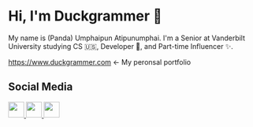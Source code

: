 # Hi, I'm Duckgrammer 👋
My name is (Panda) Umphaipun Atipunumphai. I'm a Senior at Vanderbilt University studying CS 🇺🇸, Developer 👾, and Part-time Influencer ✨.

https://www.duckgrammer.com <- My peronsal portfolio

## Social Media
<a href="https://www.facebook.com/Duckgrammer/" target="_blank">
  <img src="https://img.shields.io/badge/Facebook-1877F2?style=for-the-badge&logo=facebook&logoColor=white" height="32">
</a>
<a href="https://www.instagram.com/duckgrammer" target="_blank">
  <img src="https://img.shields.io/badge/Instagram-E4405F?style=for-the-badge&logo=instagram&logoColor=white" height="32">
</a>
<a href="https://www.tiktok.com/@duckgrammerai" target="_blank">
  <img src="https://img.shields.io/badge/TikTok-000000?style=for-the-badge&logo=tiktok&logoColor=white" height="32">
</a>
